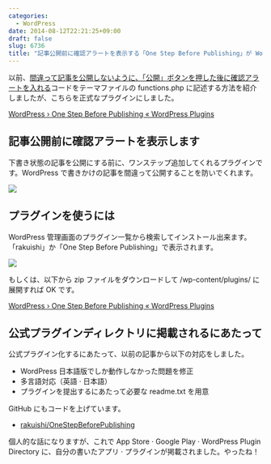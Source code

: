 ```yaml
---
categories:
  - WordPress
date: 2014-08-12T22:21:25+09:00
draft: false
slug: 6736
title: "記事公開前に確認アラートを表示する「One Step Before Publishing」が WordPress プラグインディレクトリに掲載されました"
---
```


以前、[間違って記事を公開しないように、「公開」ボタンを押した後に確認アラートを入れる](http://rakuishi.com/archives/6161)コードをテーマファイルの functions.php に記述する方法を紹介しましたが、こちらを正式なプラグインにしました。

[WordPress › One Step Before Publishing « WordPress Plugins](http://wordpress.org/plugins/one-step-before-publishing/)

## 記事公開前に確認アラートを表示します

下書き状態の記事を公開にする前に、ワンステップ追加してくれるプラグインです。WordPress で書きかけの記事を間違って公開することを防いでくれます。

![](/images/2014/08/6736_1.png)

## プラグインを使うには

WordPress 管理画面のプラグイン一覧から検索してインストール出来ます。「rakuishi」か「One Step Before Publishing」で表示されます。

![](/images/2014/08/6736_2.png)

もしくは、以下から zip ファイルをダウンロードして /wp-content/plugins/ に展開すれば OK です。

[WordPress › One Step Before Publishing « WordPress Plugins](http://wordpress.org/plugins/one-step-before-publishing/)

## 公式プラグインディレクトリに掲載されるにあたって

公式プラグイン化するにあたって、以前の記事から以下の対応をしました。

* WordPress 日本語版でしか動作しなかった問題を修正
* 多言語対応（英語 &middot; 日本語）
* プラグインを提出するにあたって必要な readme.txt を用意

GitHub にもコードを上げています。

* [rakuishi/OneStepBeforePublishing](https://github.com/rakuishi/one-step-before-publishing)

個人的な話になりますが、これで App Store &middot; Google Play &middot; WordPress Plugin Directory に、自分の書いたアプリ &middot; プラグインが掲載されました。やったね！
